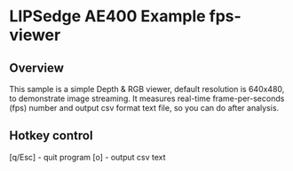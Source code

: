 # LIPSedge AE400 Example fps-viewer

## Overview

This sample is a simple Depth & RGB viewer, default resolution is 640x480, to demonstrate image streaming.
It measures real-time frame-per-seconds (fps) number and output csv format text file, so you can do after
analysis.

## Hotkey control

[q/Esc] - quit program
[o]     - output csv text
